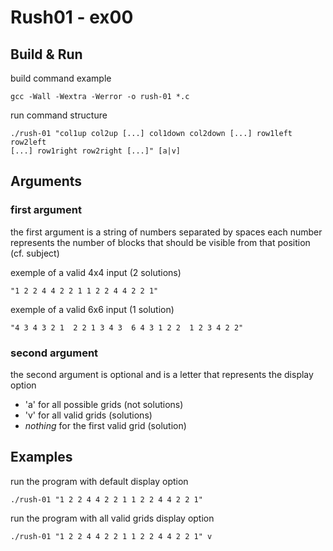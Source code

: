 # Rush01 - ex00

## Build & Run

build command example
```
gcc -Wall -Wextra -Werror -o rush-01 *.c
```

run command structure
```
./rush-01 "col1up col2up [...] col1down col2down [...] row1left row2left
[...] row1right row2right [...]" [a|v]
```

## Arguments

### first argument

the first argument is a string of numbers separated by spaces
each number represents the number of blocks that should be visible
from that position (cf. subject)

exemple of a valid 4x4 input (2 solutions)
```
"1 2 2 4 4 2 2 1 1 2 2 4 4 2 2 1"
```

exemple of a valid 6x6 input (1 solution)
```
"4 3 4 3 2 1  2 2 1 3 4 3  6 4 3 1 2 2  1 2 3 4 2 2"
```

### second argument

the second argument is optional and is a letter that represents the
display option

- 'a' for all possible grids (not solutions)
- 'v' for all valid grids (solutions)
- *nothing* for the first valid grid (solution)

## Examples

run the program with default display option
```
./rush-01 "1 2 2 4 4 2 2 1 1 2 2 4 4 2 2 1"
```

run the program with all valid grids display option
```
./rush-01 "1 2 2 4 4 2 2 1 1 2 2 4 4 2 2 1" v
```
